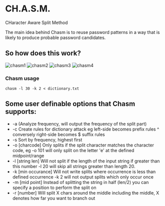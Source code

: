 # CH.A.S.M.
CHaracter Aware Split Method

The main idea behind Chasm is to reuse password patterns in a way that is likely to produce probable password candidates.

## So how does this work?

![chasm1](https://user-images.githubusercontent.com/7359229/38832202-6fcb8316-4187-11e8-853c-25fef9035e4a.jpg)
![chasm2](https://user-images.githubusercontent.com/7359229/38832203-6fdf4f7c-4187-11e8-89bf-b609429e2723.jpg)
![chasm3](https://user-images.githubusercontent.com/7359229/38832204-6ff46eb6-4187-11e8-81f2-e75f8ed43571.jpg)
![chasm4](https://user-images.githubusercontent.com/7359229/38832205-70064fbe-4187-11e8-92cc-fea5531072af.jpg)

### Chasm usage
`chasm -l 30 -k 2 < dictionary.txt`

## Some user definable options that Chasm supports:
- -a (Analyze frequency, will output the frequency of the split part)
- -c Create rules for dictionary attack eg left-side becomes prefix rules ^ conversely right-side becomes $ suffix rules
- -s Sort by frequency, highest first
- -o [charcode] Only splits if the split character matches the character code, eg -o 101 will only split on the letter 'e' at the defined midpoint/range
- -l [string len] Will not split if the length of the input string if greater than this number -l 20 will skip all strings greater than length 20. 
- -k [min occurance] Will not write splits where occurrence is less than defined occurrence -k 2 will not output splits which only occur once
- -m [mid point] Instead of splitting the string in half (len/2) you can specify a position to perform the split on
- -r [number] Will split X chars around the middle including the middle, X denotes how far you want to branch out

